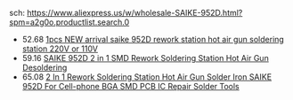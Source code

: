 sch: https://www.aliexpress.us/w/wholesale-SAIKE-952D.html?spm=a2g0o.productlist.search.0

- 52.68 [1pcs NEW arrival saike 952D rework station hot air gun soldering station 220V or 110V](https://www.aliexpress.us/item/2255800719641360.html)
- 59.16 [SAIKE 952D 2 in 1 SMD Rework Soldering Station Hot Air Gun Desoldering](https://www.aliexpress.us/item/2255800428365547.html)
- 65.08 [2 In 1 Rework Soldering Station Hot Air Gun Solder Iron SAIKE 952D For Cell-phone BGA SMD PCB IC Repair Solder Tools](https://www.aliexpress.us/item/3256801398159147.html)
